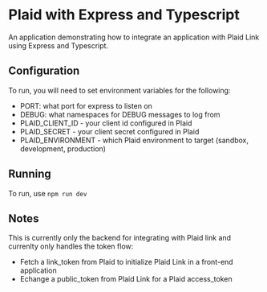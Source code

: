 # Plaid with Express and Typescript
An application demonstrating how to integrate an application with Plaid Link using Express and Typescript.  

## Configuration
To run, you will need to set environment variables for the following:
- PORT: what port for express to listen on
- DEBUG: what namespaces for DEBUG messages to log from
- PLAID_CLIENT_ID - your client id configured in Plaid
- PLAID_SECRET - your client secret configured in Plaid
- PLAID_ENVIRONMENT - which Plaid environment to target (sandbox, development, production)

## Running
To run, use `npm run dev`

## Notes
This is currently only the backend for integrating with Plaid link and currenlty only handles the token flow:
- Fetch a link_token from Plaid to initialize Plaid Link in a front-end application
- Echange a public_token from Plaid Link for a Plaid access_token

